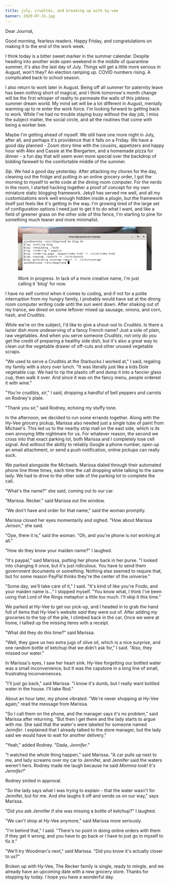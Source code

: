 ```yaml
---
title: july, crudités, and breaking up with hy-vee
banner: 2020-07-31.jpg
---
```


Dear Journal,

Good morning, fearless readers.  Happy Friday, and congratulations on
making it to the end of the work week.

I think today is a bitter sweet marker in the summer calendar.
Despite heading into another wide open weekend in the middle of
quarantine summer, it's also the last day of July.  Things will get a
little more serious in August, won't they?  An election ramping up.
COVID numbers rising.  A complicated back to school season.

I also return to work later in August.  Being off all summer for
paternity leave has been nothing short of magical, and I think
tomorrow's month change will be the first whisper of reality to
permeate the walls of this jobless summer dream world.  My mind set
will be a lot different in August, mentally warming up to re enter the
work force.  I'm looking forward to getting back to work.  While I've
had no trouble staying busy without the day job, I miss the subject
matter, the social circle, and all the routines that come with being a
worker bee.

Maybe I'm getting ahead of myself.  We still have one more night in
July, after all, and perhaps it's providence that it falls on a
Friday.  We have a good day planned - Zoom story time with the
cousins, appetizers and happy hour with Alex and Cassie at the
Biergarten, and a homemade pizza for dinner - a fun day that will seem
even more special over the backdrop of bidding farewell to the
comfortable middle of the summer.

_Sip_.  We had a good day yesterday.  After attacking my chores for
the day, cleaning out the fridge and putting in an online grocery
order, I got the morning to myself to write code at the dining room
computer.  For the nerds in the room, I started hacking together a
proof of concept for my own miniature static blogging framework.
Jekyll has served me well, and all my customizations work well enough
hidden inside a plugin, but the framework itself just feels like it's
getting in the way.  I'm growing tired of the large set of
configuration options I need just to get it to do what I want, and
like a field of greener grass on the other side of this fence, I'm
starting to pine for something much leaner and more minimalist.

<figure>
  <a href="/images/wip-blog.png">
    <img alt="wip blog" src="/images/wip-blog.png"/>
  </a>
  <figcaption>
    <p>Work in
progress.  In lack of a more creative name, I'm just calling it 'blog'
for now.</p>
  </figcaption>
</figure>

I have no self control when it comes to coding, and if not for a
polite interruption from my hungry family, I probably would have sat
at the dining room computer writing code until the sun went down.
After shaking out of my trance, we dined on some leftover mixed up
sausage, onions, and corn, hash, and _Crudités_.

While we're on the subject, I'd like to give a shout-out to
_Crudités_.  Is there a lazier dish more undeserving of a fancy French
name?  Just a side of plain, raw vegetables.  And when you serve
someone _Crudités_, not only do you get the credit of preparing a
healthy side dish, but it's also a great way to clean out the
vegetable drawer of off-cuts and other unused vegetable scraps.

"We used to serve a Crudités at the Starbucks I worked at," I said,
regaling my family with a story over lunch.  "It was literally just
like a kids Dole vegetable cup.  We had to rip the plastic off and
dump it into a fancier glass cup, then walk it over.  And since it was
on the fancy menu, people ordered it with wine."

"_You're crudités, sir_," I said, dropping a handful of bell peppers
and carrots on Rodney's plate.

"Thank you _sir_," said Rodney, echoing my stuffy tone.

In the afternoon, we decided to run some errands together.  Along with
the Hy-Vee grocery pickup, Marissa also needed just a single tube of
paint from Michael's.  This led us to the nearby strip mall on the
east side, which is its own annoying little nightmare for us.  For
whatever reason, the second we cross into that exact parking lot, both
Marissa and I completely lose cell signal.  And without the ability to
reliably Google a phone number, open up an email attachment, or send a
push notification, online pickups can really suck.

We parked alongside the Michaels.  Marissa dialed through their
automated phone line three times, each time the call dropping while
talking to the same lady.  We had to drive to the other side of the
parking lot to complete the call.

"What's the name?" she said, coming out to our car.

"Marissa.  Recker." said Marissa out the window.

"We don't have and order for that name," said the woman promptly.

Marissa closed her eyes momentarily and sighed.  "How about Marissa
_Jensen_," she said.

"Ope, there it is," said the woman.  "Oh, and you're phone is _not_
working at all."

"How do they know your maiden name?" I laughed.

"It's paypal," said Marissa, putting her phone back in her purse.  "I
looked into changing it once, but it's just ridiculous.  You have to
send them government documents or something.  Nothing else seemed to
require that, but for some reason PayPal thinks they're the center of
the universe."

"Some day, we'll take care of it," I said.  "It's kind of like you're
Frodo, and your maiden name is..." I stopped myself.  "You know what,
I think I've been using that Lord of the Rings metaphor a little too
much.  I'll skip it this time."

We parked at Hy-Vee to get our pick-up, and I headed in to grab the
hand full of items that Hy-Vee's website _said_ they were out of.
After adding my groceries to the top of the pile, I climbed back in
the car.  Once we were at home, I tallied up the missing items with a
receipt.

"What did they do this time?" said Marissa.

"Well, they gave us two extra jugs of olive oil, which is a nice
surprise, and one random bottle of ketchup that we didn't ask for," I
said.  "Also, they missed our water."

In Marissa's eyes, I saw her heart sink.  Hy-Vee forgetting our
bottled water was a small inconvenience, but it was the capstone in a
long line of small, frustrating inconveniences.

"I'll just go back," said Marissa.  "I know it's dumb, but I really
want bottled water in the house.  I'll take Rod."

About an hour later, my phone vibrated.  "We're never shopping at
Hy-Vee again," read the message from Marissa.

"So I call them on the phone, and the manager says it's no problem,"
said Marissa after returning.  "But then I get there and the lady
starts to argue with me.  She said that the water's were labeled for
someone named _Jennifer_.  I explained that I already talked to the
store manager, but the lady said we would have to wait for another
delivery."

"Yeah," added Rodney.  "Dada, _Jennifer_."

"I watched the whole thing happen," said Marissa.  "A car pulls up
next to me, and lady screams over my car to Jennifer, and Jennifer
said the waters weren't hers.  Rodney made me laugh because he said
_Momma look!  It's Jennifer!_"

Rodney smiled in approval.

"So the lady says what I was trying to explain - that the water wasn't
for Jennifer, but for me.  And she laughs it off and sends us on our
way," says Marissa.

"Did you ask Jennifer if she was missing a bottle of ketchup?" I
laughed.

"We can't shop at Hy-Vee anymore," said Marissa more seriously.

"I'm behind that," I said.  "There's no point in doing online orders
with them if they get it wrong, and you have to go back or I have to
just go in myself to fix it."

"We'll try Woodman's next," said Marissa.  "Did you know it's actually
closer to us?"

Broken up with Hy-Vee, The Recker family is single, ready to mingle,
and we already have an upcoming date with a new grocery store.  Thanks
for stopping by today.  I hope you have a wonderful day.
